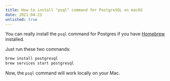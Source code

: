 ```yaml
---
title: How to install "psql" command for PostgreSQL on macOS
date: 2021-04-23
unlisted: true
---
```


You can really install the `psql` command for Postgres if you have [Homebrew](https://brew.sh) installed.

Just run these two commands:

```bash
brew install postgresql
brew services start postgresql
```

Now, the `psql` command will work locally on your Mac.
